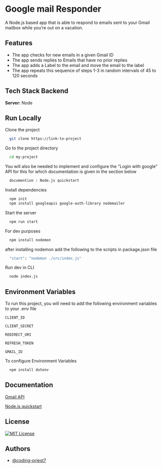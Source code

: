 # Google mail Responder

A Node.js based app that is able to respond to emails sent to your Gmail mailbox while you’re out on a vacation.

## Features

- The app checks for new emails in a given Gmail ID
- The app sends replies to Emails that have no prior replies
- The app adds a Label to the email and move the email to the label
- The app repeats this sequence of steps 1-3 in random intervals of 45 to 120 seconds

## Tech Stack Backend

**Server:** Node

## Run Locally

Clone the project

```bash
  git clone https://link-to-project
```

Go to the project directory

```bash
  cd my-project
```

You will also be needed to implement and configure the "Login with google" API for this
for which documentation is given in the section below

```bash
  documention : Node.js quickstart
```

Install dependencies

```bash
  npm init
  npm install googleapis google-auth-library nodemailer
```

Start the server

```bash
  npm run start
```

For dev purposes

```bash
  npm install nodemon
```

after installing nodemon add the following to the scripts in package.json file

```bash
  "start": "nodemon ./src/index.js"
```

Run dev in CLI

```bash
  node index.js
```

## Environment Variables

To run this project, you will need to add the following environment variables to your .env file

`CLIENT_ID`

`CLIENT_SECRET`

`REDIRECT_URI`

`REFRESH_TOKEN`

`GMAIL_ID`

To configure Environment Variables

```bash
  npm install dotenv
```

## Documentation

[Gmail API](https://developers.google.com/gmail/api/guides)

[Node.js quickstart](https://developers.google.com/gmail/api/quickstart/nodejs)

## License

[![MIT License](https://img.shields.io/badge/License-MIT-green.svg)](https://choosealicense.com/licenses/mit/)

## Authors

- [@coding-priest7](https://github.com/coding-priest7)
